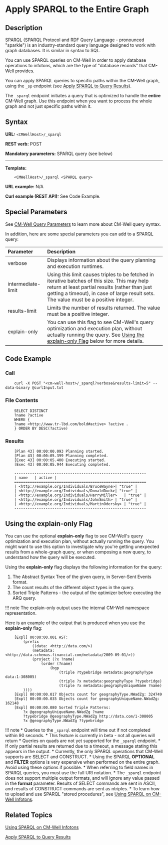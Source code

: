 # Apply SPARQL to the Entire Graph

## Description

SPARQL (SPARQL Protocol and RDF Query Language - pronounced "sparkle") is an industry-standard query language designed to work with graph databases. It is similar in syntax to SQL.

You can use SPARQL queries on CM-Well in order to apply database operations to infotons, which are the type of "database records" that CM-Well provides. 

You can apply SPARQL queries to specific paths within the CM-Well graph, using the `_sp` endpoint (see [Apply SPARQL to Query Results](API.Query.ApplySPARQLToQueryResults.md)).

The `_sparql` endpoint initiates a query that is optimized to handle the **entire** CM-Well graph. Use this endpoint when you want to process the whole graph and not just specific paths within it.

## Syntax

**URL:** ```<CMWellHost>/_sparql```

**REST verb:** POST

**Mandatory parameters:** SPARQL query (see below)

----------

**Template:**

```
    <CMWellHost>/_sparql <SPARQL query>
```

**URL example:** N/A

**Curl example (REST API):** See Code Example.

## Special Parameters

See [CM-Well Query Parameters](../UsageTopics/API.QueryParameters.md) to learn more about CM-Well query syntax.

In addition, here are some special parameters you can add to a SPARQL query:

Parameter&nbsp;&nbsp; | Description
:----------|:------------
verbose | Displays information about the query planning and execution runtimes.
intermediate-limit | Using this limit causes triples to be fetched in iterative batches of this size. This may help return at least partial results (rather than just getting a timeout), in case of large result sets. The value must be a positive integer.
results-limit | Limits the number of results returned. The value must be a positive integer.
explain-only | You can use this flag to see CM-Well's query optimization and execution plan, without actually running the query. See [Using the explain-only Flag](#explainSection) below for more details.

## Code Example

### Call

```
    curl -X POST "<cm-well-host>/_sparql?verbose&results-limit=5" --data-binary @curlInput.txt
```

### File Contents

```
    SELECT DISTINCT
    ?name ?active
    WHERE {
    ?name <http://www.tr-lbd.com/bold#active> ?active .
    } ORDER BY DESC(?active)
```

### Results

```
    [Plan 43] 00:00:00.093 Planning started.
    [Plan 43] 00:00:05.399 Planning completed.
    [Exec 43] 00:00:05.400 Executing started.
    [Exec 43] 00:00:05.944 Executing completed.
    
    -----------------------------------------------------------
    | name   | active |
    ===========================================================
    | <http://example.org/Individuals/BruceWayne>| "true" |
    | <http://example.org/Individuals/DonaldDuck>| "true" |
    | <http://example.org/Individuals/HarryMiller>   | "true" |
    | <http://example.org/Individuals/JohnSmith> | "true" |
    | <http://example.org/Individuals/MartinOdersky> | "true" |
    -----------------------------------------------------------
```

<a name="explainSection"></a>
## Using the explain-only Flag

You can use the optional **explain-only** flag to see CM-Well's query optimization and execution plan, without actually running the query. You might want to use this option to investigate why you're getting unexpected results from a whole-graph query, or when composing a new query, to understand how the query will be executed.

Using the **explain-only** flag displays the following information for the query:

1. The Abstract Syntax Tree of the given query, in Server-Sent Events format.
2. The count results of the different object types in the query.
3. Sorted Triple Patterns - the output of the optimizer before executing the ARQ query.

!!! note
	The explain-only output uses the internal CM-Well namespace representation. 

Here is an example of the output that is produced when you use the **explain-only** flag:

```
    [Expl] 00:00:00.001 AST:
    	(prefix 
			((data: <http://data.com/>)
     		(metadata: <http://data.schemas.financial.com/metadata/2009-09-01/>))
      		(project (?x ?name)
    			(order (?name)
      				(bgp
    					(triple ?typebridge metadata:geographyType data:1-308005)
    					(triple ?x metadata:geographyType ?typebridge)
    					(triple ?x metadata:geographyUniqueName ?name)
      	))))
    [Expl] 00:00:00.017 Objects count for geographyType.NWadZg: 324749
    [Expl] 00:00:00.035 Objects count for geographyUniqueName.NWadZg: 162148
    [Expl] 00:00:00.080 Sorted Triple Patterns:
    	?x @geographyUniqueName.NWadZg ?name
    	?typebridge @geographyType.NWadZg http://data.com/1-308005
    	?x @geographyType.NWadZg ?typebridge
```

!!! note
	* Queries to the `_sparql` endpoint will time out if not completed within 90 seconds.
	* This feature is currently in beta - not all queries will return
	* Queries on quads are not yet supported for the `_sparql` endpoint.
	* If only partial results are returned due to a timeout, a message stating this appears in the output.
	* Currently, the only SPARQL operations that CM-Well supports are SELECT and CONSTRUCT.
	* Using the SPARQL **OPTIONAL** and **FILTER** options is very expensive when performed on the entire graph. Avoid using these options if possible.
	* When referring to field names in SPARQL queries, you must use the full URI notation.
	* The `_sparql` endpoint does not support multiple output formats, and will ignore any value passed in the **format** parameter. Results of SELECT commands are sent in ASCII, and results of CONSTRUCT commands are sent as ntriples.
	* To learn how to upload and use SPARQL "stored procedures", see [Using SPARQL on CM-Well Infotons](../../DeveloperGuide/DevGuide.UsingSPARQLOnCM-WellInfotons.md).

## Related Topics

[Using SPARQL on CM-Well Infotons](../../DeveloperGuide/DevGuide.UsingSPARQLOnCM-WellInfotons.md)

[Apply SPARQL to Query Results](API.Query.ApplySPARQLToQueryResults.md)


